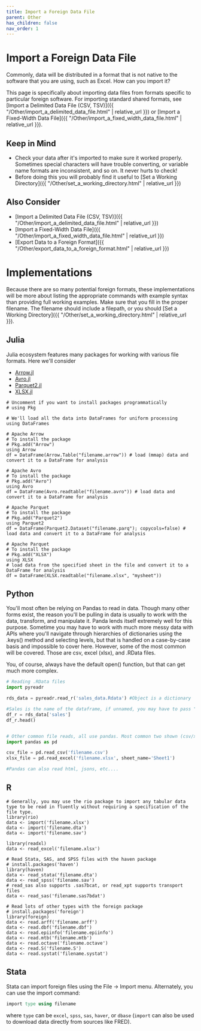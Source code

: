 ```yaml
---
title: Import a Foreign Data File
parent: Other
has_children: false
nav_order: 1
---
```



# Import a Foreign Data File

Commonly, data will be distributed in a format that is not native to the software that you are using, such as Excel. How can you import it?

This page is specifically about importing data files from formats specific to particular foreign software. For importing standard shared formats, see [Import a Delimited Data File (CSV, TSV)]({{ "/Other/import_a_delimited_data_file.html" | relative_url }}) or [Import a Fixed-Width Data File]({{ "/Other/import_a_fixed_width_data_file.html" | relative_url }}).

## Keep in Mind

- Check your data after it's imported to make sure it worked properly. Sometimes special characters will have trouble converting, or variable name formats are inconsistent, and so on. It never hurts to check!
- Before doing this you will probably find it useful to [Set a Working Directory]({{ "/Other/set_a_working_directory.html" | relative_url }})

## Also Consider

- [Import a Delimited Data File (CSV, TSV)]({{ "/Other/import_a_delimited_data_file.html" | relative_url }})
- [Import a Fixed-Width Data File]({{ "/Other/import_a_fixed_width_data_file.html" | relative_url }})
- [Export Data to a Foreign Format]({{ "/Other/export_data_to_a_foreign_format.html" | relative_url }})

# Implementations

Because there are so many potential foreign formats, these implementations will be more about listing the appropriate commands with example syntax than providing full working examples. Make sure that you fill in the proper filename. The filename should include a filepath, or you should [Set a Working Directory]({{ "/Other/set_a_working_directory.html" | relative_url }}).

## Julia

Julia ecosystem features many packages for working with various file formats.
Here we'll consider

- [Arrow.jl](https://arrow.apache.org/julia/dev/)
- [Avro.jl](https://juliadata.github.io/Avro.jl/stable/)
- [Parquet2.jl](https://expandingman.gitlab.io/Parquet2.jl/)
- [XLSX.jl](https://felipenoris.github.io/XLSX.jl/stable/)

```julia?skip=true&skipReason=files_dont_exist
# Uncomment if you want to install packages programmatically
# using Pkg

# We'll load all the data into DataFrames for uniform processing
using DataFrames

# Apache Arrow
# To install the package
# Pkg.add("Arrow")
using Arrow
df = DataFrame(Arrow.Table("filename.arrow")) # load (mmap) data and convert it to a DataFrame for analysis

# Apache Avro
# To install the package
# Pkg.add("Avro")
using Avro
df = DataFrame(Avro.readtable("filename.avro")) # load data and convert it to a DataFrame for analysis

# Apache Parquet
# To install the package
# Pkg.add("Parquet2")
using Parquet2
df = DataFrame(Parquet2.Dataset("filename.parq"); copycols=false) # load data and convert it to a DataFrame for analysis

# Apache Parquet
# To install the package
# Pkg.add("XLSX")
using XLSX
# load data from the specified sheet in the file and convert it to a DataFrame for analysis
df = DataFrame(XLSX.readtable("filename.xlsx", "mysheet"))
```

## Python
You'll most often be relying on Pandas to read in data. Though many other forms exist, the reason you'll be pulling in data is usually to work with the data, transform, and manipulate it. Panda lends itself extremely well for this purpose. Sometime you may have to work with much more messy data with APIs where you'll navigate through hierarchies of dictionaries using the .keys() method and selecting levels, but that is handled on a case-by-case basis and impossible to cover here. However, some of the most common will be covered. Those are csv, excel (xlsx), and .RData files.

You, of course, always have the default open() function, but that can get much more complex.

```python
# Reading .RData files 
import pyreadr

rds_data = pyreadr.read_r('sales_data.Rdata') #Object is a dictionary

#Sales is the name of the dataframe, if unnamed, you may have to pass "None" as the name (no quotes)
df_r = rds_data['sales'] 
df_r.head()


# Other common file reads, all use pandas. Most common two shown (csv/xlsx)
import pandas as pd

csv_file = pd.read_csv('filename.csv')
xlsx_file = pd.read_excel('filename.xlsx', sheet_name='Sheet1')

#Pandas can also read html, jsons, etc....

```



## R

```r?skip=true&skipReason=files_dont_exist
# Generally, you may use the rio package to import any tabular data type to be read in fluently without requiring a specification of the file type.
library(rio)
data <- import('filename.xlsx')
data <- import('filename.dta')
data <- import('filename.sav')

library(readxl)
data <- read_excel('filename.xlsx')

# Read Stata, SAS, and SPSS files with the haven package
# install.packages('haven')
library(haven)
data <- read_stata('filename.dta')
data <- read_spss('filename.sav')
# read_sas also supports .sas7bcat, or read_xpt supports transport files
data <- read_sas('filename.sas7bdat')

# Read lots of other types with the foreign package
# install.packages('foreign')
library(foreign)
data <- read.arff('filename.arff')
data <- read.dbf('filename.dbf')
data <- read.epiinfo('filename.epiinfo')
data <- read.mtb('filename.mtb')
data <- read.octave('filename.octave')
data <- read.S('filename.S')
data <- read.systat('filename.systat')
```

## Stata

Stata can import foreign files using the File -> Import menu. Alternately, you can use the import command:

```stata
import type using filename
```

where `type` can be `excel`, `spss`, `sas`, `haver`, or `dbase` (`import` can also be used to download data directly from sources like FRED).
